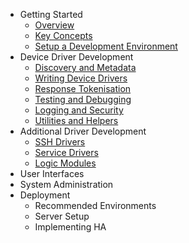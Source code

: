 - Getting Started
    + [Overview](getting-started/overview.md)
    + [Key Concepts](getting-started/key-concepts.md)
    + [Setup a Development Environment](getting-started/setup.md)
- Device Driver Development
    + [Discovery and Metadata](driver-development/driver-discovery.md)
    + [Writing Device Drivers](driver-development/device-drivers.md)
    + [Response Tokenisation](driver-development/response-tokenisation.md)
    + [Testing and Debugging](driver-development/testing-drivers.md)
    + [Logging and Security](driver-development/logging-and-security.md)
    + [Utilities and Helpers](driver-development/utilities-and-helpers.md)
- Additional Driver Development
    + [SSH Drivers](driver-development/ssh-drivers.md)
    + [Service Drivers](driver-development/service-drivers.md)
    + [Logic Modules](driver-development/logic-modules.md)
- User Interfaces
- System Administration
- Deployment
    + Recommended Environments
    + Server Setup
    + Implementing HA
